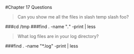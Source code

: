 #Chapter 17 Questions


>Can you show me all the files in slash temp slash foo?

###cd /tmp
###find . -name "*.*" -print | less

>What log files are in your log directory?

###find . -name "*.log" -print | less

